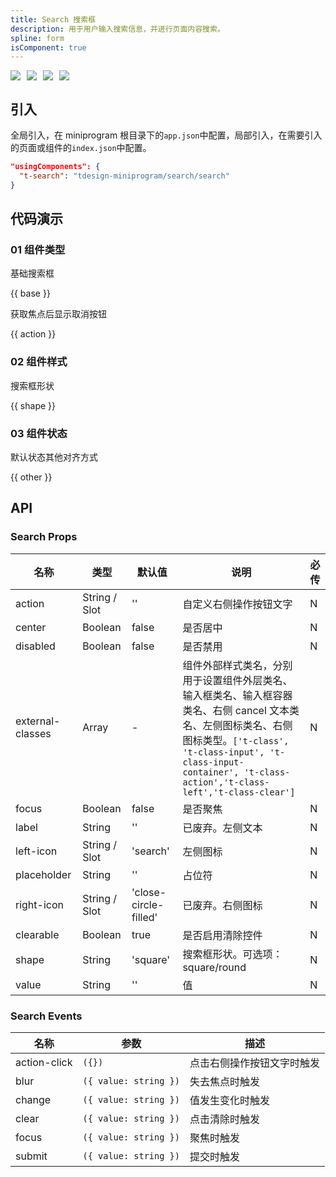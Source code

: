 ```yaml
---
title: Search 搜索框
description: 用于用户输入搜索信息，并进行页面内容搜索。
spline: form
isComponent: true
---
```


<span class="coverages-badge" style="margin-right: 10px"><img src="https://img.shields.io/badge/coverages%3A%20lines-96%25-blue" /></span><span class="coverages-badge" style="margin-right: 10px"><img src="https://img.shields.io/badge/coverages%3A%20functions-86%25-blue" /></span><span class="coverages-badge" style="margin-right: 10px"><img src="https://img.shields.io/badge/coverages%3A%20statements-96%25-blue" /></span><span class="coverages-badge" style="margin-right: 10px"><img src="https://img.shields.io/badge/coverages%3A%20branches-100%25-blue" /></span>

## 引入

全局引入，在 miniprogram 根目录下的`app.json`中配置，局部引入，在需要引入的页面或组件的`index.json`中配置。

```json
"usingComponents": {
  "t-search": "tdesign-miniprogram/search/search"
}
```

## 代码演示

### 01 组件类型

基础搜索框

{{ base }}

获取焦点后显示取消按钮

{{ action }}

### 02 组件样式

搜索框形状

{{ shape }}

### 03 组件状态

默认状态其他对齐方式

{{ other }}

## API

### Search Props

 名称               | 类型            | 默认值                   | 说明                                                                                                                                                                          | 必传 
------------------|---------------|-----------------------|-----------------------------------------------------------------------------------------------------------------------------------------------------------------------------|----
 action           | String / Slot | ''                    | 自定义右侧操作按钮文字                                                                                                                                                                 | N  
 center           | Boolean       | false                 | 是否居中                                                                                                                                                                        | N  
 disabled         | Boolean       | false                 | 是否禁用                                                                                                                                                                        | N  
 external-classes | Array         | -                     | 组件外部样式类名，分别用于设置组件外层类名、输入框类名、输入框容器类名、右侧 cancel 文本类名、左侧图标类名、右侧图标类型。`['t-class', 't-class-input', 't-class-input-container', 't-class-action','t-class-left','t-class-clear']` | N  
 focus            | Boolean       | false                 | 是否聚焦                                                                                                                                                                        | N  
 label            | String        | ''                    | 已废弃。左侧文本                                                                                                                                                                    | N  
 left-icon        | String / Slot | 'search'              | 左侧图标                                                                                                                                                                        | N  
 placeholder      | String        | ''                    | 占位符                                                                                                                                                                         | N  
 right-icon       | String / Slot | 'close-circle-filled' | 已废弃。右侧图标                                                                                                                                                                    | N  
 clearable        | Boolean       | true                  | 是否启用清除控件                                                                                                                                                                    | N  
 shape            | String        | 'square'              | 搜索框形状。可选项：square/round                                                                                                                                                      | N  
 value            | String        | ''                    | 值                                                                                                                                                                           | N  

### Search Events

 名称           | 参数                    | 描述            
--------------|-----------------------|---------------
 action-click | `({})`                | 点击右侧操作按钮文字时触发 
 blur         | `({ value: string })` | 失去焦点时触发       
 change       | `({ value: string })` | 值发生变化时触发      
 clear        | `({ value: string })` | 点击清除时触发       
 focus        | `({ value: string })` | 聚焦时触发         
 submit       | `({ value: string })` | 提交时触发         
